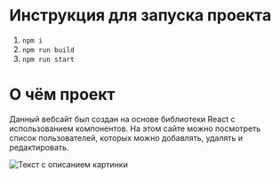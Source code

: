 # Инструкция для запуска проекта
1. `npm i`
2. `npm run build`
3. `npm run start`

# О чём проект
Данный вебсайт был создан на основе библиотеки React с использованием компонентов. На этом сайте можно посмотреть список пользователей, которых можно добавлять, удалять и редактировать.

<image src="src/img/website.jpg" alt="Текст с описанием картинки">
